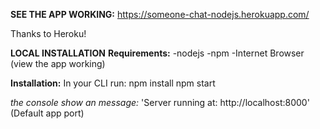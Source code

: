**SEE THE APP WORKING:**
https://someone-chat-nodejs.herokuapp.com/

Thanks to Heroku!

**LOCAL INSTALLATION**
**Requirements:**
-nodejs
-npm
-Internet Browser (view the app working)

**Installation:**
In your CLI run:
npm install
npm start

*the console show an message:*
   'Server running at: http://localhost:8000' (Default app port)

